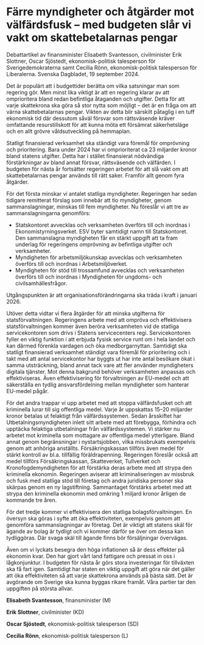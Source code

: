 # Färre myndigheter och åtgärder mot välfärdsfusk – med budgeten slår vi vakt om skattebetalarnas pengar

Debattartikel av finansminister Elisabeth Svantesson, civilminister Erik Slottner, Oscar Sjöstedt, ekonomisk\-politisk talesperson för Sverigedemokraterna samt Cecilia Rönn,
ekonomisk\-politisk talesperson för Liberalerna. Svenska Dagbladet, 19 september 2024\.


Det är populärt att i budgettider berätta om vilka satsningar man som regering gör. Men minst lika viktigt är att en regering klarar av att omprioritera bland redan befintliga åtaganden och utgifter. Detta för att varje skattekrona ska göra så stor nytta som möjligt – det är en fråga om att värna skattebetalarnas pengar. Vikten av detta blir särskilt påtaglig i en tuff ekonomisk tid där dessutom såväl försvar som rättsväsende kräver omfattande resurstillskott för att kunna möta ett försämrat säkerhetsläge och en allt grövre våldsutveckling på hemmaplan.

Statligt finansierad verksamhet ska ständigt vara föremål för omprövning och prioritering. Bara under 2024 har vi omprioriterat ca 23 miljarder kronor bland statens utgifter. Detta har i stället finansierat nödvändiga förstärkningar av bland annat försvar, rättsväsende och välfärden. I budgeten för nästa år fortsätter regeringen arbetet för att slå vakt om att skattebetalarnas pengar används till rätt saker. Framför allt genom fyra åtgärder.

För det första minskar vi antalet statliga myndigheter. Regeringen har sedan tidigare remitterat förslag som innebär att tio myndigheter, genom sammanslagningar, minskas till fem myndigheter. Nu föreslår vi att tre av sammanslagningarna genomförs:

* Statskontoret avvecklas och verksamheten överförs till och inordnas i Ekonomistyrningsverket. ESV byter samtidigt namn till Statskontoret. Den sammanslagna myndigheten får en stärkt uppgift att ta fram underlag för regeringens omprövning av befintliga utgifter och verksamheter.
* Myndigheten för arbetsmiljökunskap avvecklas och verksamheten överförs till och inordnas i Arbetsmiljöverket.
* Myndigheten för stöd till trossamfund avvecklas och verksamheten överförs till och inordnas i Myndigheten för ungdoms\- och civilsamhällesfrågor.

Utgångspunkten är att organisationsförändringarna ska träda i kraft i januari 2026\.

Utöver detta vidtar vi flera åtgärder för att minska utgifterna för statsförvaltningen. Regeringens arbete med att ompröva och effektivisera statsförvaltningen kommer även beröra verksamheten vid de statliga servicekontoren som drivs i Statens servicecenters regi. Servicekontoren fyller en viktig funktion i att erbjuda fysisk service runt om i hela landet och kan därmed förenkla vardagen och öka medborgarnyttan. Samtidigt ska statligt finansierad verksamhet ständigt vara föremål för prioritering och i takt med att antal servicekontor har byggts ut har inte antal besökare ökat i samma utsträckning, bland annat tack vare att fler använder myndigheters digitala tjänster. Mot denna bakgrund behöver verksamheten anpassas och effektiviseras. Även effektivisering för förvaltningen av EU\-medel och att säkerställa en tydlig ansvarsfördelning mellan myndigheter som hanterar EU\-medel pågår.

För det andra trappar vi upp arbetet med att stoppa välfärdsfusket och att kriminella lurar till sig offentliga medel. Varje år uppskattas 15–20 miljarder kronor betalas ut felaktigt från välfärdssystemen. Sedan årsskiftet har Utbetalningsmyndigheten inlett sitt arbete med att förebygga, förhindra och upptäcka felaktiga utbetalningar från välfärdssystemen. Vi stärker nu arbetet mot kriminella som mottagare av offentliga medel ytterligare. Bland annat genom begränsningar i nystartsjobben, vilka missbrukats exempelvis genom att anhöriga anställts. Försäkringskassan tillförs även medel för stärkt kontroll av bl.a. tillfällig föräldrapenning. Regeringen föreslår också att medel tillförs Försäkringskassan, Skatteverket, Tullverket och Kronofogdemyndigheten för att förstärka deras arbete med att strypa den kriminella ekonomin. Regeringen aviserar att kriminaliseringen av missbruk och fusk med statliga stöd till företag och andra juridiska personer ska skärpas genom en ny lagstiftning. Sammantaget förstärks arbetet med att strypa den kriminella ekonomin med omkring 1 miljard kronor årligen de kommande tre åren.

För det tredje kommer vi effektivisera den statliga bolagsförvaltningen. En översyn ska göras i syfte att öka effektiviteten, exempelvis genom att genomföra sammanslagningar av företag. Det är viktigt att statens skäl för ägande av bolag är tydligt och vi kommer därför se över om dessa kan tydliggöras. Där svaga skäl till ägande finns bör försäljningar övervägas.

Även om vi lyckats besegra den höga inflationen så är dess effekter på ekonomin kvar. Den har gjort vårt land fattigare och pressat in oss i lågkonjunktur. I budgeten för nästa år görs stora investeringar för tillväxten ska få fart igen. Samtidigt har staten en viktig uppgift att göra när det gäller att öka effektiviteten så att varje skattekrona används på bästa sätt. Det är avgörande om Sverige ska kunna byggas rikare framåt. Våra partier tar den uppgiften på största allvar.


**Elisabeth Svantesson**, finansminister (M)

**Erik Slottner**, civilminister (KD)

**Oscar Sjöstedt**, ekonomisk\-politisk talesperson (SD)

**Cecilia Rönn**, ekonomisk\-politisk talesperson (L)

